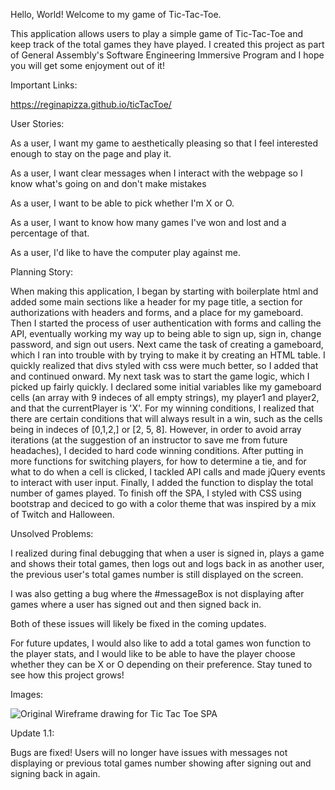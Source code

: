 Hello, World! Welcome to my game of Tic-Tac-Toe.

This application allows users to play a simple game of Tic-Tac-Toe and keep track of the total games they have played. I created this project as part of General Assembly's Software Engineering Immersive Program and I hope you will get some enjoyment out of it!

Important Links:

https://reginapizza.github.io/ticTacToe/

User Stories:

As a user, I want my game to aesthetically pleasing so that I feel interested enough to stay on the page and play it.

As a user, I want clear messages when I interact with the webpage so I know what's going on and don't make mistakes

As a user, I want to be able to pick whether I'm X or O.

As a user, I want to know how many games I've won and lost and a percentage of that.

As a user, I'd like to have the computer play against me.

Planning Story:

When making this application, I began by starting with boilerplate html and added some main sections like a header for my page title, a section for authorizations with headers and forms, and a place for my gameboard. Then I started the process of user authentication with forms and calling the API, eventually working my way up to being able to sign up, sign in, change password, and sign out users. Next came the task of creating a gameboard, which I ran into trouble with by trying to make it by creating an HTML table. I quickly realized that divs styled with css were much better, so I added that and continued onward.
My next task was to start the game logic, which I picked up fairly quickly. I declared some initial variables like my gameboard cells (an array with 9 indeces of all empty strings), my player1 and player2, and that the currentPlayer is 'X'. For my winning conditions, I realized that there are certain conditions that will always result in a win, such as the cells being in indeces of [0,1,2,] or [2, 5, 8]. However, in order to avoid array iterations (at the suggestion of an instructor to save me from future headaches), I decided to hard code winning conditions. After putting in more functions for switching players, for how to determine a tie, and for what to do when a cell is clicked, I tackled API calls and made jQuery events to interact with user input. Finally, I added the function to display the total number of games played. To finish off the SPA, I styled with CSS using bootstrap and deciced to go with a color theme that was inspired by a mix of Twitch and Halloween.

Unsolved Problems:

I realized during final debugging that when a user is signed in, plays a game and shows their total games, then logs out and logs back in as another user, the previous user's total games number is still displayed on the screen.

I was also getting a bug where the #messageBox is not displaying after games where a user has signed out and then signed back in.

Both of these issues will likely be fixed in the coming updates.

For future updates, I would also like to add a total games won function to the player stats, and I would like to be able to have the player choose whether they can be X or O depending on their preference. Stay tuned to see how this project grows!

Images:

![Original Wireframe drawing for Tic Tac Toe SPA](https://imgur.com/gallery/WJb6ZAl)

Update 1.1:

Bugs are fixed! Users will no longer have issues with messages not displaying or previous total games number showing after signing out and signing back in again.
